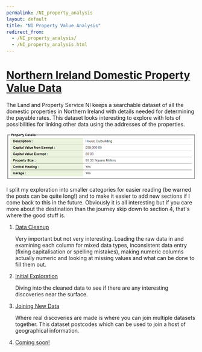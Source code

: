 ```yaml
---
permalink: /NI_property_analysis
layout: default
title: "NI Property Value Analysis"
redirect_from:
  - /NI_property_analysis/
  - /NI_property_analysis.html
---
```


<h1><a name="title" href="#title">Northern Ireland Domestic Property Value Data</a></h1>

The Land and Property Service NI keeps a searchable dataset of all the domestic properties in Northern Ireland with details needed for determining the payable rates. This dataset looks interesting to explore with lots of possibilities for linking other data using the addresses of the properties.

![png](images/house_data_sample.png)

I split my exploration into smaller categories for easier reading (be warned the posts can be quite long!) and to make it easier to add new sections if I come back to this in the future. Obviously it is all interesting but if you care more about the destination than the journey skip down to section 4, that's where the good stuff is.

1. [Data Cleanup](NI_property_analysis_cleaning#title)

	Very important but not very interesting. Loading the raw data in and examining each column for mixed data types, inconsistent data entry (fixing capitalisation or spelling mistakes), making numeric columns actually numeric and looking at missing values and what can be done to fill them out.

2. [Initial Exploration](NI_property_analysis_initial_exploration#title)

	Diving into the cleaned data to see if there are any interesting discoveries near the surface.

3. [Joining New Data](NI_property_analysis_joining_data#title)

	Where real discoveries are made is where you can join multiple datasets together. This dataset postcodes which can be used to join a host of geographical information.

4. [Coming soon!](NI_property_analysis#title)

	